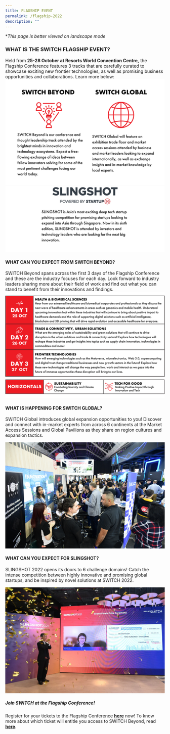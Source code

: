 ```yaml
---
title: FLAGSHIP EVENT
permalink: /flagship-2022
description: ""
---
```


**This page is better viewed on landscape mode*
### **WHAT IS THE SWITCH FLAGSHIP EVENT?**
Held from **25-28 October at Resorts World Convention Centre,** the Flagship Conference features 3 tracks that are carefully curated to showcase exciting new frontier technologies, as well as promising business opportunities and collaborations. Learn more below:
![](/images/SWITCH%202022%20Landing%20Page/SWITCH%20Pillars%20Infographic%20%20(1).png)
![](/images/SWITCH%202022%20Landing%20Page/pillars%20ver%204.jpeg)
#### **WHAT CAN YOU EXPECT FROM SWITCH BEYOND?**
SWITCH Beyond spans across the first 3 days of the Flagship Conference and these are the industry focuses for each day. Look forward to industry leaders sharing more about their field of work and find out what you can stand to benefit from their innovations and findings.
![](/images/SWITCH%202022%20Landing%20Page/Copy%20of%20SWITCH%20Ticketing%20Info%20.png)

#### **WHAT IS HAPPENING FOR SWITCH GLOBAL?**
SWITCH Global introduces global expansion opportunities to you! Discover and connect with in-market experts from across 6 continents at the Market Access Sessions and Global Pavilions as they share on region cultures and expansion tactics. 

![SWITCH Global](/images/SWITCH%20Global%203.JPG)
#### **WHAT CAN YOU EXPECT FOR SLINGSHOT?**
SLINGSHOT 2022 opens its doors to 6 challenge domains! Catch the intense competition between highly innovative and promising global startups, and be inspired by novel solutions at SWITCH 2022.

![SLINGSHOT ](/images/slingshot_2021_winner_quantumcyte_web.jpeg)
##### **Join SWITCH at the Flagship Conference!**
Register for your tickets to the Flagship Conference **[here](https://community.switchsg.org/register)** now! 
To know more about which ticket will entitle you access to SWITCH Beyond, read **[here](https://enterprisesg-switch-staging.netlify.app/tickets)**.